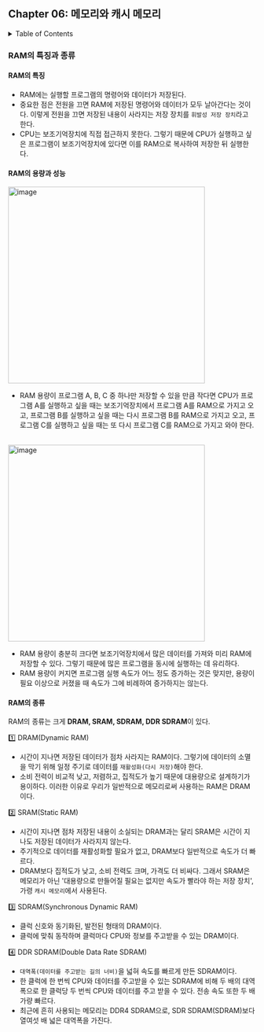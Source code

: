 <!--
bold 처리
** **

js 코드 작성
```js

```

링크
[보여질 단어](URL 주소)

형광펜 처리
` `
-->

## Chapter 06: 메모리와 캐시 메모리

<details>
<summary>Table of Contents</summary>

- RAM의 특징과 종류
  - RAM의 특징[:link:](#ram의-특징)
  - RAM의 용량과 성능[:link:](#ram의-용량과-성능)
  - RAM의 종류[:link:](#ram의-종류)
  </details>

### RAM의 특징과 종류

#### RAM의 특징

- RAM에는 실행할 프로그램의 명령어와 데이터가 저장된다.
- 중요한 점은 전원을 끄면 RAM에 저장된 명령어와 데이터가 모두 날아간다는 것이다. 이렇게 전원을 끄면 저장된 내용이 사라지는 저장 장치를 `휘발성 저장 장치`라고 한다.
- CPU는 보조기억장치에 직접 접근하지 못한다. 그렇기 때문에 CPU가 실행하고 싶은 프로그램이 보조기억장치에 있다면 이를 RAM으로 복사하여 저장한 뒤 실행한다.

#### RAM의 용량과 성능

  <img width="400" alt="image" src="https://github.com/SeongHo-C/reading-books-for-programmers/assets/83394485/66e54a70-6773-4cb3-a399-eccb91ad97c6">

- RAM 용량이 프로그램 A, B, C 중 하나만 저장할 수 있을 만큼 작다면 CPU가 프로그램 A를 실행하고 싶을 때는 보조기억장치에서 프로그램 A를 RAM으로 가지고 오고, 프로그램 B를 실행하고 싶을 때는 다시 프로그램 B를 RAM으로 가지고 오고, 프로그램 C를 실행하고 싶을 때는 또 다시 프로그램 C를 RAM으로 가지고 와야 한다.

<br>

<img width="400" alt="image" src="https://github.com/SeongHo-C/reading-books-for-programmers/assets/83394485/641356b4-525a-4e14-8de2-34c5627d2c6c">

- RAM 용량이 충분히 크다면 보조기억장치에서 많은 데이터를 가져와 미리 RAM에 저장할 수 있다. 그렇기 때문에 많은 프로그램을 동시에 실행하는 데 유리하다.
- RAM 용량이 커지면 프로그램 실행 속도가 어느 정도 증가하는 것은 맞지만, 용량이 필요 이상으로 커졌을 때 속도가 그에 비례하여 증가하지는 않는다.

#### RAM의 종류

RAM의 종류는 크게 **DRAM, SRAM, SDRAM, DDR SDRAM**이 있다.

1️⃣ DRAM(Dynamic RAM)

- 시간이 지나면 저장된 데이터가 점차 사라지는 RAM이다. 그렇기에 데이터의 소멸을 막기 위해 일정 주기로 데이터를 `재활성화(다시 저장)`해야 한다.
- 소비 전력이 비교적 낮고, 저렴하고, 집적도가 높기 때문에 대용량으로 설계하기가 용이하다. 이러한 이유로 우리가 일반적으로 메모리로써 사용하는 RAM은 DRAM이다.

2️⃣ SRAM(Static RAM)

- 시간이 지나면 점차 저장된 내용이 소실되는 DRAM과는 달리 SRAM은 시간이 지나도 저장된 데이터가 사라지지 않는다.
- 주기적으로 데이터를 재활성화할 필요가 없고, DRAM보다 일반적으로 속도가 더 빠르다.
- DRAM보다 집적도가 낮고, 소비 전력도 크며, 가격도 더 비싸다. 그래서 SRAM은 메모리가 아닌 '대용량으로 만들어질 필요는 없지만 속도가 빨라야 하는 저장 장치', 가령 `캐시 메모리`에서 사용된다.

3️⃣ SDRAM(Synchronous Dynamic RAM)

- 클럭 신호와 동기화된, 발전된 형태의 DRAM이다.
- 클럭에 맞춰 동작하며 클럭마다 CPU와 정보를 주고받을 수 있는 DRAM이다.

4️⃣ DDR SDRAM(Double Data Rate SDRAM)

- `대역폭(데이터를 주고받는 길의 너비)`을 넓혀 속도를 빠르게 만든 SDRAM이다.
- 한 클럭에 한 번씩 CPU와 데이터를 주고받을 수 있는 SDRAM에 비해 두 배의 대역폭으로 한 클럭당 두 번씩 CPU와 데이터를 주고 받을 수 있다. 전송 속도 또한 두 배가량 빠르다.
- 최근에 흔히 사용되는 메모리는 DDR4 SDRAM으로, SDR SDRAM(SDRAM)보다 열여섯 배 넓은 대역폭을 가진다.
